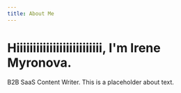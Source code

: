 ```yaml
---
title: About Me
---
```

# **Hiiiiiiiiiiiiiiiiiiiiiiiiii, I'm Irene Myronova.**

B2B SaaS Content Writer. This is a placeholder about text.
